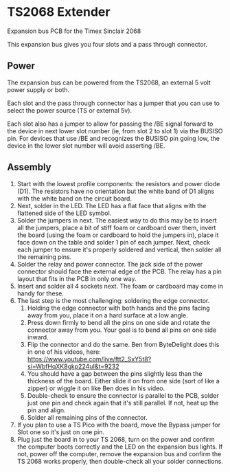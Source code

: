 # TS2068 Extender
Expansion bus PCB for the Timex Sinclair 2068

This expansion bus gives you four slots and a pass through connector. 

## Power

The expansion bus can be powered from the TS2068, an external 5 volt power supply or both.

Each slot and the pass through connector has a jumper that you can use to select the power source (TS or external 5v).

Each slot also has a jumper to allow for passing the /BE signal forward to the device in next lower slot number (ie, from slot 2 to slot 1) 
via the BUSISO pin. For devices that use /BE and recognizes the BUSISO pin going low, the device in the lower slot number will avoid
asserting /BE.

## Assembly

1. Start with the lowest profile components: the resistors and power diode (D1). The resistors have no orientation but the white band of D1 aligns with the white band on the circuit board.
2. Next, solder in the LED. The LED has a flat face that aligns with the flattened side of the LED symbol.
3. Solder the jumpers in next. The easiest way to do this may be to insert all the jumpers, place a bit of 
stiff foam or cardboard over them, invert the board (using the foam or cardboard to hold the jumpers in), 
place it face down on the table and solder 1 pin of each jumper. Next, check each jumper to ensure it's
properly soldered and vertical, then solder all the remaining pins.
4. Solder the relay and power connector. The jack side of the power connector should face the external edge of the PCB. The relay has a pin layout that fits in the PCB in only one way.
5. Insert and solder all 4 sockets next. The foam or cardboard may come in handy for these.
6. The last step is the most challenging: soldering the edge connector.
   1. Holding the edge connector with both hands and the pins facing away from you, place it on a hard surface at a low angle.
   2. Press down firmly to bend all the pins on one side and rotate the connector away from you. Your goal is to bend all pins on one side inward.
   3. Flip the connector and do the same. Ben from ByteDelight does this in one of his videos, here: https://www.youtube.com/live/ftt2_SxY5t8?si=WbfHqXK8gkp224uI&t=9232
   4. You should have a gap between the pins slightly less than the thickness of the board. Either slide it on from one side (sort of like a zipper) or wiggle it on like Ben does in his video.
   5. Double-check to ensure the connector is parallel to the PCB, solder just one pin and check again that it's still parallel. If not, heat up the pin and align.
   6. Solder all remaining pins of the connector.
8. If you plan to use a TS Pico with the board, move the Bypass jumper for Slot one so it's just on one pin.
9. Plug just the board in to your TS 2068, turn on the power and confirm the computer boots correctly and the LED on the expansion bus lights. If not, power off the computer, remove the expansion bus and confirm the TS 2068 works properly, then double-check all your solder connections.
